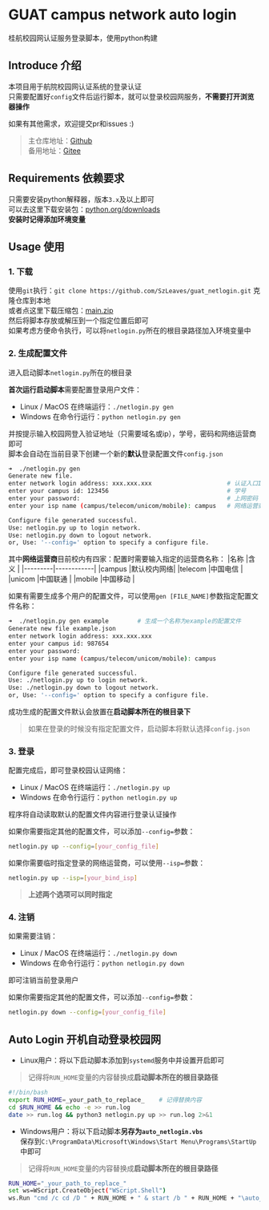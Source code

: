 # GUAT campus network auto login
桂航校园网认证服务登录脚本，使用python构建

## Introduce 介绍
本项目用于航院校园网认证系统的登录认证  
只需要配置好`config`文件后运行脚本，就可以登录校园网服务，**不需要打开浏览器操作**  

如果有其他需求，欢迎提交pr和issues :)

> 主仓库地址：[Github](https://github.com/SzLeaves/guat_netlogin)  
> 备用地址：[Gitee](https://gitee.com/szleaves/guat_netlogin)  


## Requirements 依赖要求 
只需要安装python解释器，版本`3.x`及以上即可  
可以去这里下载安装包：[python.org/downloads](https://www.python.org/downloads/)  
**安装时记得添加环境变量**

## Usage 使用
### 1. 下载
使用`git`执行：`git clone https://github.com/SzLeaves/guat_netlogin.git`  克隆仓库到本地  
或者点这里下载压缩包：[main.zip](https://github.com/SzLeaves/guat_netlogin/archive/refs/heads/main.zip)  
然后将脚本存放或解压到一个指定位置后即可  
如果考虑方便命令执行，可以将`netlogin.py`所在的根目录路径加入环境变量中  

### 2. 生成配置文件
进入启动脚本`netlogin.py`所在的根目录  

**首次运行启动脚本**需要配置登录用户文件：
* Linux / MacOS 在终端运行：`./netlogin.py gen`  
* Windows 在命令行运行：`python netlogin.py gen`

并按提示输入校园网登入验证地址（只需要域名或ip），学号，密码和网络运营商即可  
脚本会自动在当前目录下创建一个新的**默认**登录配置文件`config.json`  
```bash
➜  ./netlogin.py gen
Generate new file.
enter network login address: xxx.xxx.xxx                     # 认证入口IP：10.1.2.3
enter your campus id: 123456                                 # 学号 
enter your password:                                         # 上网密码
enter your isp name (campus/telecom/unicom/mobile): campus   # 网络运营商

Configure file generated successful.
Use: netlogin.py up to login network.
Use: netlogin.py down to logout network.
or, Use: '--config=' option to specify a configure file.
```

其中**网络运营商**目前校内有四家：配置时需要输入指定的运营商名称：
|名称     |含义        |
|---------|------------|
|campus   |默认校内网络|
|telecom  |中国电信    |
|unicom   |中国联通    |
|mobile   |中国移动    |

如果有需要生成多个用户的配置文件，可以使用`gen [FILE_NAME]`参数指定配置文件名称：
```bash
➜  ./netlogin.py gen example        # 生成一个名称为example的配置文件
Generate new file example.json
enter network login address: xxx.xxx.xxx
enter your campus id: 987654
enter your password: 
enter your isp name (campus/telecom/unicom/mobile): campus

Configure file generated successful.
Use: ./netlogin.py up to login network.
Use: ./netlogin.py down to logout network.
or, Use: '--config=' option to specify a configure file.
```

成功生成的配置文件默认会放置在**启动脚本所在的根目录下**  

> 如果在登录的时候没有指定配置文件，启动脚本将默认选择`config.json`

### 3. 登录
配置完成后，即可登录校园认证网络：  
* Linux / MacOS 在终端运行：`./netlogin.py up`  
* Windows 在命令行运行：`python netlogin.py up`

程序将自动读取默认的配置文件内容进行登录认证操作  

如果你需要指定其他的配置文件，可以添加`--config=`参数：  
```bash
netlogin.py up --config=[your_config_file]
```

如果你需要临时指定登录的网络运营商，可以使用`--isp=`参数：
```bash
netlogin.py up --isp=[your_bind_isp]
```
> **上述两个选项可以同时指定**

### 4. 注销
如果需要注销：  
* Linux / MacOS 在终端运行：`./netlogin.py down`  
* Windows 在命令行运行：`python netlogin.py down`  

即可注销当前登录用户  

如果你需要指定其他的配置文件，可以添加`--config=`参数：  
```bash
netlogin.py down --config=[your_config_file]
```

## Auto Login 开机自动登录校园网  
* Linux用户：将以下启动脚本添加到`systemd`服务中并设置开启即可  
> 记得将`RUN_HOME`变量的内容替换成**启动脚本所在的根目录路径**
```bash
#!/bin/bash
export RUN_HOME=_your_path_to_replace_    # 记得替换内容
cd $RUN_HOME && echo -e >> run.log
date >> run.log && python3 netlogin.py up >> run.log 2>&1
```


* Windows用户：将以下启动脚本**另存为`auto_netlogin.vbs`**   
  保存到`C:\ProgramData\Microsoft\Windows\Start Menu\Programs\StartUp`中即可    
> 记得将`RUN_HOME`变量的内容替换成**启动脚本所在的根目录路径**
```bash
RUN_HOME="_your_path_to_replace_"
set ws=WScript.CreateObject("WScript.Shell")
ws.Run "cmd /c cd /D " + RUN_HOME + " & start /b " + RUN_HOME + "\auto_login.bat", 0
```
